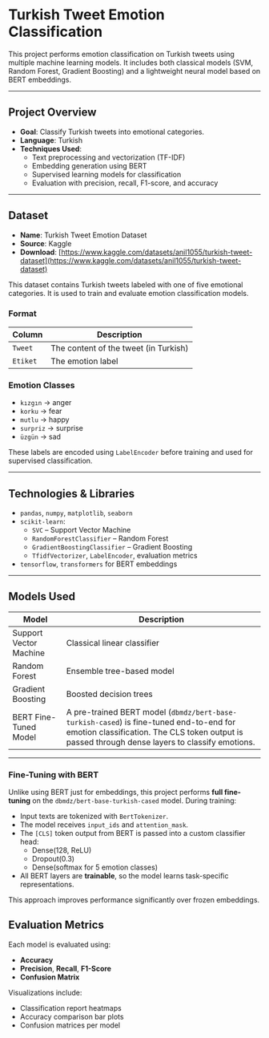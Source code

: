#  Turkish Tweet Emotion Classification

This project performs emotion classification on Turkish tweets using multiple machine learning models. It includes both classical models (SVM, Random Forest, Gradient Boosting) and a lightweight neural model based on BERT embeddings.

---

##  Project Overview

- **Goal**: Classify Turkish tweets into emotional categories.
- **Language**: Turkish
- **Techniques Used**:
  - Text preprocessing and vectorization (TF-IDF)
  - Embedding generation using BERT
  - Supervised learning models for classification
  - Evaluation with precision, recall, F1-score, and accuracy

---

##  Dataset

- **Name**: Turkish Tweet Emotion Dataset
- **Source**: Kaggle
- **Download**: [https://www.kaggle.com/datasets/anil1055/turkish-tweet-dataset](https://www.kaggle.com/datasets/anil1055/turkish-tweet-dataset)

This dataset contains Turkish tweets labeled with one of five emotional categories. It is used to train and evaluate emotion classification models.

###  Format

| Column     | Description                          |
|------------|--------------------------------------|
| `Tweet`    | The content of the tweet (in Turkish)|
| `Etiket`   | The emotion label                    |

###  Emotion Classes

- `kızgın` → anger  
- `korku` → fear  
- `mutlu` → happy  
- `surpriz` → surprise  
- `üzgün` → sad

These labels are encoded using `LabelEncoder` before training and used for supervised classification.

---

##  Technologies & Libraries

- `pandas`, `numpy`, `matplotlib`, `seaborn`
- `scikit-learn`:
  - `SVC` – Support Vector Machine
  - `RandomForestClassifier` – Random Forest
  - `GradientBoostingClassifier` – Gradient Boosting
  - `TfidfVectorizer`, `LabelEncoder`, evaluation metrics
- `tensorflow`, `transformers` for BERT embeddings

---

##  Models Used

| Model                    | Description                      |
|--------------------------|----------------------------------|
| Support Vector Machine   | Classical linear classifier      |
| Random Forest            | Ensemble tree-based model        |
| Gradient Boosting        | Boosted decision trees           |
| BERT Fine-Tuned Model    | A pre-trained BERT model (`dbmdz/bert-base-turkish-cased`) is fine-tuned end-to-end for emotion classification. The CLS token output is passed through dense layers to classify emotions. |


---

###  Fine-Tuning with BERT

Unlike using BERT just for embeddings, this project performs **full fine-tuning** on the `dbmdz/bert-base-turkish-cased` model. During training:

- Input texts are tokenized with `BertTokenizer`.
- The model receives `input_ids` and `attention_mask`.
- The `[CLS]` token output from BERT is passed into a custom classifier head:
  - Dense(128, ReLU)
  - Dropout(0.3)
  - Dense(softmax for 5 emotion classes)
- All BERT layers are **trainable**, so the model learns task-specific representations.

This approach improves performance significantly over frozen embeddings.


##  Evaluation Metrics

Each model is evaluated using:
- **Accuracy**
- **Precision**, **Recall**, **F1-Score**
- **Confusion Matrix**

Visualizations include:
- Classification report heatmaps
- Accuracy comparison bar plots
- Confusion matrices per model
